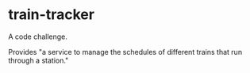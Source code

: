 # train-tracker
A code challenge.

Provides "a service to manage the schedules of different trains that run through a station."
